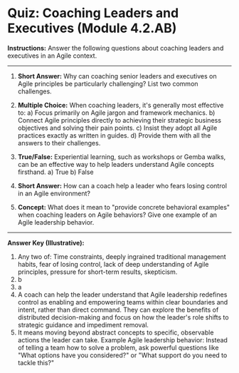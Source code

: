 # Quiz: Coaching Leaders and Executives (Module 4.2.AB)

**Instructions:** Answer the following questions about coaching leaders and executives in an Agile context.

---

1.  **Short Answer:** Why can coaching senior leaders and executives on Agile principles be particularly challenging? List two common challenges.

2.  **Multiple Choice:** When coaching leaders, it's generally most effective to:
    a) Focus primarily on Agile jargon and framework mechanics.
    b) Connect Agile principles directly to achieving their strategic business objectives and solving their pain points.
    c) Insist they adopt all Agile practices exactly as written in guides.
    d) Provide them with all the answers to their challenges.

3.  **True/False:** Experiential learning, such as workshops or Gemba walks, can be an effective way to help leaders understand Agile concepts firsthand.
    a) True
    b) False

4.  **Short Answer:** How can a coach help a leader who fears losing control in an Agile environment?

5.  **Concept:** What does it mean to "provide concrete behavioral examples" when coaching leaders on Agile behaviors? Give one example of an Agile leadership behavior.

---
**Answer Key (Illustrative):**
1.  Any two of: Time constraints, deeply ingrained traditional management habits, fear of losing control, lack of deep understanding of Agile principles, pressure for short-term results, skepticism.
2.  b
3.  a
4.  A coach can help the leader understand that Agile leadership redefines control as enabling and empowering teams within clear boundaries and intent, rather than direct command. They can explore the benefits of distributed decision-making and focus on how the leader's role shifts to strategic guidance and impediment removal.
5.  It means moving beyond abstract concepts to specific, observable actions the leader can take. Example Agile leadership behavior: Instead of telling a team how to solve a problem, ask powerful questions like "What options have you considered?" or "What support do you need to tackle this?"